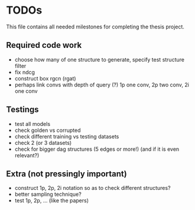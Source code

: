 # TODOs

This file contains all needed milestones for completing the thesis project.

## Required code work

- choose how many of one structure to generate, specify test structure filter
- fix ndcg
- construct box rgcn (rgat)
- perhaps link convs with depth of query (?) 1p one conv, 2p two conv, 2i one conv

## Testings

- test all models
- check golden vs corrupted
- check different training vs testing datasets
- check 2 (or 3 datasets)
- check for bigger dag structures (5 edges or more!) (and if it is even relevant?)

## Extra (not pressingly important)

- construct 1p, 2p, 2i notation so as to check different structures?
- better sampling technique?
- test 1p, 2p, ... (like the papers)
